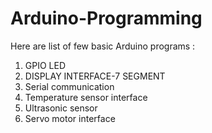# Arduino-Programming

Here are  list of few basic Arduino programs :
1. GPIO LED
2. DISPLAY INTERFACE-7 SEGMENT
3. Serial communication
4. Temperature sensor interface
5. Ultrasonic sensor 
6. Servo motor interface
